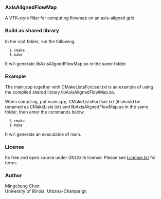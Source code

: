 ### AxisAlignedFlowMap

A VTK-style filter for computing flowmap on an axis-aligned grid

### Build as shared library

In the root folder, run the following.

      $ cmake .
      $ make

It will generate libAxisAlignedFlowMap.so in the same folder.

### Example

The main.cpp together with CMakeListsForUser.txt is an example of using the compiled shared library libAxisAlignedFlowMap.so.

When compiling, put main.cpp, CMakeListsForUser.txt (it should be renamed as CMakeLists.txt) and libAxisAlignedFlowMap.so in the same folder, then enter the commands below.

      $ cmake .
      $ make

It will generate an executable of main.

### License

Its free and open source under GNU/zlib license. Please see [License.txt](https://github.com/linyufly/AxisAlignedFlowMap/blob/master/license.txt) for terms.

### Author
Mingcheng Chen  
University of Illinois, Urbana-Champaign

